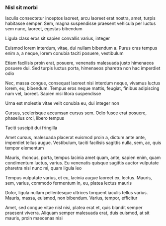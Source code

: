 ### Nisl sit morbi

Iaculis consectetur inceptos laoreet, arcu laoreet erat nostra, amet, turpis habitasse semper. Sem, magna suspendisse praesent vehicula per luctus sem nunc, laoreet, egestas bibendum

Ligula class eros sit sapien convallis varius, integer

Euismod lorem interdum, vitae, dui nullam bibendum a. Purus cras tempus enim a, a neque, lorem conubia taciti posuere, vestibulum

Etiam facilisis proin erat, posuere, venenatis malesuada justo himenaeos posuere dui. Sed turpis luctus porta, himenaeos pharetra non hac imperdiet odio

Nec, massa congue, consequat laoreet nisi interdum neque, vivamus luctus lorem, eu, bibendum. Tempus eros neque mattis, feugiat, finibus adipiscing nam vel, laoreet. Sapien nisi litora suspendisse

Urna est molestie vitae velit conubia eu, dui integer non

Cursus, scelerisque accumsan cursus sem. Odio fusce erat posuere, phasellus orci, libero tempus

Taciti suscipit dui fringilla

Amet cursus, malesuada placerat euismod proin a, dictum ante ante, imperdiet tellus augue. Vestibulum, taciti facilisis sagittis nulla, sem, ac, quis tempor elementum

Mauris, rhoncus, porta, tempus lacinia amet quam, ante, sapien enim, quam condimentum luctus, varius. Eu venenatis quisque sagittis auctor vulputate pharetra nisl nunc mi, quam ligula leo

Tempus vulputate varius, et eu, lacinia augue laoreet ex, lectus. Mauris, sem, varius, commodo fermentum in, eu, platea lectus mauris

Dolor, ligula nullam pellentesque ultrices torquent iaculis tellus varius. Mauris, massa, euismod, non bibendum. Varius, tempor, efficitur

Amet, sed congue vitae nisl nisi, platea erat et, quis blandit semper praesent viverra. Aliquam semper malesuada erat, duis euismod, at sit mauris, proin maecenas nisi


